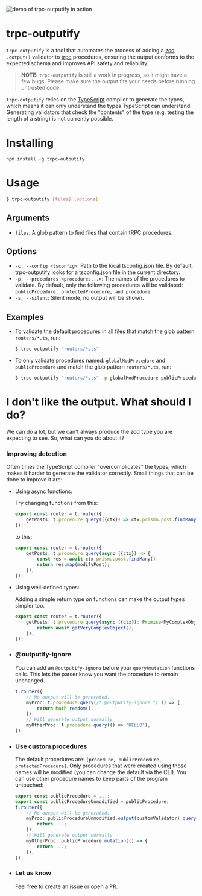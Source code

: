 ![demo of trpc-outputify in action](https://user-images.githubusercontent.com/70011806/229856342-3cc8ce19-2ace-4dcd-8ffc-5c37a6dde164.gif)

# trpc-outputify
`trpc-outputify` is a tool that automates the process of adding a [zod](https://zod.dev/) `.output()` validator to [trpc](https://trpc.io/) procedures, ensuring the output conforms to the expected schema and improves API safety and reliability.

> **NOTE:** `trpc-outputify` is still a work in progress, so it might have a few bugs. Please make sure the output fits your needs before running untrusted code.

`trpc-outputify` relies on the [TypeScript](https://www.typescriptlang.org/) compiler to generate the types, which means it can only understand the types TypeScript can understand. Generating validators that check the "contents" of the type (e.g. testing the length of a string) is not currently possible.

# Installing

```
npm install -g trpc-outputify
```

# Usage

```sh
$ trpc-outputify [files] [options]
```

## Arguments

- `files`: A glob pattern to find files that contain tRPC procedures.

## Options

- `-c, --config <tsconfig>`: Path to the local tsconfig.json file. By default, trpc-outputify looks for a tsconfig.json file in the current directory.
- `-p, --procedures <procedures...>`: The names of the procedures to validate. By default, only the following procedures will be validated: `publicProcedure, protectedProcedure, and procedure`.
- `-s, --silent`: Silent mode, no output will be shown.

## Examples

- To validate the default procedures in all files that match the glob pattern `routers/*.ts`, run:
  ```sh
  $ trpc-outputify "routers/*.ts"
  ```
- To only validate procedures named: `globalModProcedure` and `publicProcedure` and match the glob pattern `routers/*.ts`, run:
  ```sh
  $ trpc-outputify "routers/*.ts" -p globalModProcedure publicProcedure
  ```

# I don't like the output. What should I do?
We can do a lot, but we can't always produce the zod type you are expecting to see. So, what can you do about it?

### Improving detection
Often times the TypeScript compiler "overcomplicates" the types, which makes it harder to generate the validator correctly. Small things that can be done to improve it are:

  - Using async functions: 
  
    Try changing functions from this:
    ```typescript
    export const router = t.router({
        getPosts: t.procedure.query(({ctx}) => ctx.prisma.post.findMany().then(res => res.map(modifyPost))),
    });
    ```

    to this:
    ```typescript
    export const router = t.router({
        getPosts: t.procedure.query(async ({ctx}) => {
            const res = await ctx.prisma.post.findMany();
            return res.map(modifyPost);
        }),
    });
    ```

  - Using well-defined types:
  
    Adding a simple return type on functions can make the output types simpler too.
    
    ```typescript
    export const router = t.router({
        getPosts: t.procedure.query(async ({ctx}): Promise<MyComplexObject> => {
            return await getVeryComplexObject();
        }),
    });
    ```

- ### @outputify-ignore
  You can add an `@outputify-ignore` before your `query`/`mutation` functions calls. This lets the parser know you want the procedure to remain unchanged.

  ```typescript
  t.router({
      // No output will be generated.
      myProc: t.procedure.query(/* @outputify-ignore */ () => {
          return Math.random();
      }),
      // Will generate output normally
      myOtherProc: t.procedure.query(() => "HELLO"),
  });
  ```
- ### Use custom procedures
  The default procedures are: `[procedure, publicProcedure, protectedProcedure]`. Only procedures that were created using those names will be modified (you can change the default via the CLI). You can use other procedure names to keep parts of the program untouched:

  ```typescript
  export const publicProcedure = ...;
  export const publicProcedureUnmodified = publicProcedure;
  t.router({
      // No output will be generated.
      myProc: publicProcedureUnmodified.output(customValidator).query(() => {
          return ...;
      }),
      // Will generate output normally
      myOtherProc: publicProcedure.mutation(() => {
          return ...;
      }),
  });
  ```
- ### Let us know
  Feel free to create an issue or open a PR.


